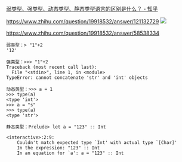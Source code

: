 
[弱类型、强类型、动态类型、静态类型语言的区别是什么？ - 知乎](https://www.zhihu.com/question/19918532)


https://www.zhihu.com/question/19918532/answer/121132729
![](https://pic4.zhimg.com/80/b0aeb7ffd1667b9162e5329154d43777_hd.jpg)

https://www.zhihu.com/question/19918532/answer/58538334

    弱类型：> "1"+2
    '12'
    
    强类型：>>> "1"+2
    Traceback (most recent call last):
      File "<stdin>", line 1, in <module>
    TypeError: cannot concatenate 'str' and 'int' objects
    
    动态类型：>>> a = 1
    >>> type(a)
    <type 'int'>
    >>> a = "s"
    >>> type(a)
    <type 'str'>

    静态类型：Prelude> let a = "123" :: Int

    <interactive>:2:9:
        Couldn't match expected type `Int' with actual type `[Char]'
        In the expression: "123" :: Int
        In an equation for `a': a = "123" :: Int
